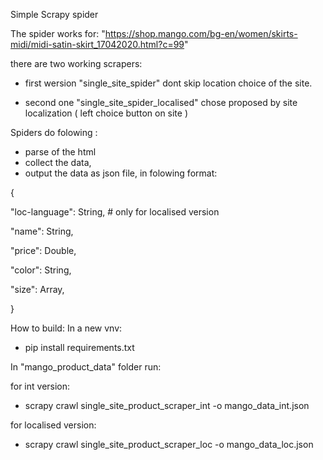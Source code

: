 Simple Scrapy spider

The spider works for:
"https://shop.mango.com/bg-en/women/skirts-midi/midi-satin-skirt_17042020.html?c=99"

there are two working scrapers:
- first wersion "single_site_spider" dont skip location choice of the site.

- second one "single_site_spider_localised" chose proposed by site localization ( left choice button on site )

Spiders do folowing :
- parse of the html
- collect the data,
- output the data as json file, in folowing format:

{

"loc-language": String,      # only for localised version

"name": String,

"price": Double,

"color": String,

"size": Array,

}

How to build:
In a new vnv:

- pip install requirements.txt

In  "mango_product_data" folder run:

for int version:

-  scrapy crawl single_site_product_scraper_int -o mango_data_int.json

for localised version:

- scrapy crawl single_site_product_scraper_loc -o mango_data_loc.json
